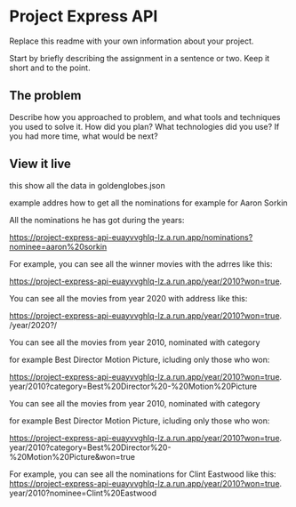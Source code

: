# Project Express API

Replace this readme with your own information about your project.

Start by briefly describing the assignment in a sentence or two. Keep it short and to the point.

## The problem

Describe how you approached to problem, and what tools and techniques you used to solve it. How did you plan? What technologies did you use? If you had more time, what would be next?

## View it live

this show all the data in goldenglobes.json

example addres how to get all the nominations for example for Aaron Sorkin

All the nominations he has got during the years:

https://project-express-api-euayvvghlq-lz.a.run.app/nominations?nominee=aaron%20sorkin


For example, you can see all the winner movies with the adrres like this:

https://project-express-api-euayvvghlq-lz.a.run.app/year/2010?won=true.

You can see all the movies from year 2020 with address like this:

https://project-express-api-euayvvghlq-lz.a.run.app/year/2010?won=true.
/year/2020?/

You can see all the movies from year 2010, nominated with category 

for example Best Director Motion Picture, icluding only those who won:

https://project-express-api-euayvvghlq-lz.a.run.app/year/2010?won=true.
year/2010?category=Best%20Director%20-%20Motion%20Picture

You can see all the movies from year 2010, nominated with category 

for example Best Director Motion Picture, icluding only those who won:

https://project-express-api-euayvvghlq-lz.a.run.app/year/2010?won=true.
year/2010?category=Best%20Director%20-%20Motion%20Picture&won=true

For example, you can see all the nominations for Clint Eastwood like this:
https://project-express-api-euayvvghlq-lz.a.run.app/year/2010?won=true.
year/2010?nominee=Clint%20Eastwood

